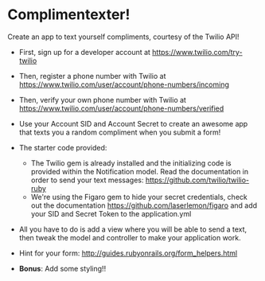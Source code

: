 # Complimentexter!

Create an app to text yourself compliments, courtesy of the Twilio API!

- First, sign up for a developer account at https://www.twilio.com/try-twilio
- Then, register a phone number with Twilio at https://www.twilio.com/user/account/phone-numbers/incoming
- Then, verify your own phone number with Twilio at https://www.twilio.com/user/account/phone-numbers/verified
- Use your Account SID and Account Secret to create an awesome app that texts you a random compliment when you submit a form!

- The starter code provided:
  - The Twilio gem is already installed and the initializing code is provided within the Notification model. Read the documentation in order to send your text messages: https://github.com/twilio/twilio-ruby
  - We're using the Figaro gem to hide your secret credentials, check out the documentation https://github.com/laserlemon/figaro and add your SID and Secret Token to the application.yml

- All you have to do is add a view where you will be able to send a text, then tweak the model and controller to make your application work.
- Hint for your form: http://guides.rubyonrails.org/form_helpers.html

- **Bonus**: Add some styling!!
